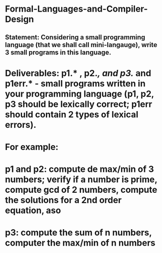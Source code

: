# Formal-Languages-and-Compiler-Design
## Statement: Considering a small programming language (that we shall call mini-langauge), write 3 small programs in this language.


# Deliverables: p1.* , p2.*, and p3.* and p1err.*  -  small programs written in your programming language  (p1, p2, p3  should be lexically correct; p1err should contain 2 types of lexical errors).

# For example: 

# p1 and p2: compute de max/min of 3 numbers; verify if a number is prime, compute gcd of 2 numbers, compute the solutions for a 2nd order equation, aso

# p3: compute the sum of n numbers, computer the max/min of n numbers
